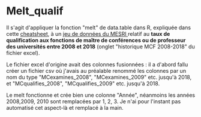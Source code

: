 # Melt_qualif
Il s'agit d'appliquer la fonction "melt" de data.table dans R, expliquée dans cette <a href="https://raw.githubusercontent.com/rstudio/cheatsheets/master/datatable.pdf">cheatsheet</a>, à un <a href="http://cache.media.enseignementsup-recherche.gouv.fr/file/statistiques/19/7/Qualification_Tableaux_campagne_2018_1143197.xlsx">jeu de données du MESRI </a> relatif au **taux de qualification aux fonctions de maître de conférences ou de professeur des universités entre 2008 et 2018** (onglet "historique MCF 2008-2018" du fichier excel). 

Le fichier excel d'origine avait des colonnes fusionnées : il a d'abord fallu créer un fichier csv où j'avais au préalable renommé les colonnes par un nom du type "MCexamines_2008", "MCexamines_2009" etc. jusqu'à 2018, et "MCqualifies_2008", "MCqualifies_2009" etc. jusqu'à 2018.

Le melt fonctionne et crée bien une colonne "Année", néanmoins les années 2008,2009, 2010 sont remplacées par 1, 2, 3. Je n'ai pour l'instant pas automatisé cet aspect-là et remplacé à la main. 
